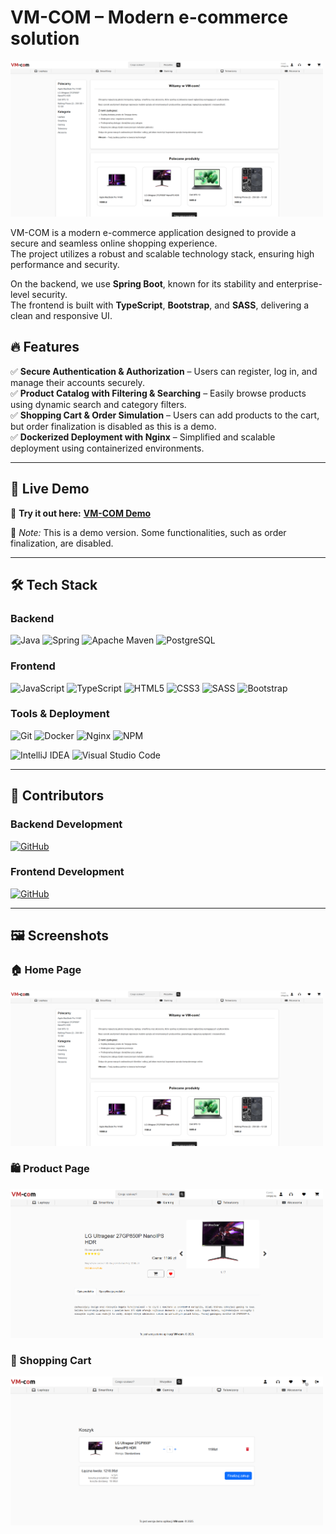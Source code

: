 # VM-COM – Modern e-commerce solution

<img src="./assets/screenshot.png" width="500px">

VM-COM is a modern e-commerce application designed to provide a secure and seamless online shopping experience.  
The project utilizes a robust and scalable technology stack, ensuring high performance and security.

On the backend, we use **Spring Boot**, known for its stability and enterprise-level security.  
The frontend is built with **TypeScript**, **Bootstrap**, and **SASS**, delivering a clean and responsive UI.

## 🔥 Features

✅ **Secure Authentication & Authorization** – Users can register, log in, and manage their accounts securely.  
✅ **Product Catalog with Filtering & Searching** – Easily browse products using dynamic search and category filters.  
✅ **Shopping Cart & Order Simulation** – Users can add products to the cart, but order finalization is disabled as this is a demo.  
✅ **Dockerized Deployment with Nginx** – Simplified and scalable deployment using containerized environments.

---

## 🚀 Live Demo

🔗 **Try it out here:** **[VM-COM Demo](https://vm-com.kubisiak.dev/)**

📝 _Note:_ This is a demo version. Some functionalities, such as order finalization, are disabled.

---

## 🛠 Tech Stack

### Backend

![Java](https://img.shields.io/badge/java-%23ED8B00.svg?style=for-the-badge&logo=openjdk&logoColor=white)
![Spring](https://img.shields.io/badge/spring-%236DB33F.svg?style=for-the-badge&logo=spring&logoColor=white)
![Apache Maven](https://img.shields.io/badge/Apache%20Maven-C71A36?style=for-the-badge&logo=Apache%20Maven&logoColor=white)
![PostgreSQL](https://img.shields.io/badge/PostgreSQL-%23336791.svg?style=for-the-badge&logo=postgresql&logoColor=white)

### Frontend

![JavaScript](https://img.shields.io/badge/javascript-%23323330.svg?style=for-the-badge&logo=javascript&logoColor=%23F7DF1E)
![TypeScript](https://img.shields.io/badge/typescript-%23007ACC.svg?style=for-the-badge&logo=typescript&logoColor=white)
![HTML5](https://img.shields.io/badge/html5-%23E34F26.svg?style=for-the-badge&logo=html5&logoColor=white)
![CSS3](https://img.shields.io/badge/css3-%231572B6.svg?style=for-the-badge&logo=css3&logoColor=white)
![SASS](https://img.shields.io/badge/SASS-hotpink.svg?style=for-the-badge&logo=SASS&logoColor=white)
![Bootstrap](https://img.shields.io/badge/bootstrap-%238511FA.svg?style=for-the-badge&logo=bootstrap&logoColor=white)

### Tools & Deployment

![Git](https://img.shields.io/badge/git-%23F05033.svg?style=for-the-badge&logo=git&logoColor=white)
![Docker](https://img.shields.io/badge/docker-%230db7ed.svg?style=for-the-badge&logo=docker&logoColor=white)
![Nginx](https://img.shields.io/badge/nginx-%23009639.svg?style=for-the-badge&logo=nginx&logoColor=white)
![NPM](https://img.shields.io/badge/NPM-%23CB3837.svg?style=for-the-badge&logo=npm&logoColor=white)

![IntelliJ IDEA](https://img.shields.io/badge/IntelliJIDEA-000000.svg?style=for-the-badge&logo=intellij-idea&logoColor=white)
![Visual Studio Code](https://img.shields.io/badge/Visual%20Studio%20Code-0078d7.svg?style=for-the-badge&logo=visual-studio-code&logoColor=white)

---

## 👥 Contributors

### Backend Development

[![GitHub](https://img.shields.io/badge/GitHub-MarvelSas-%23181717?style=flat&logo=github)](https://github.com/MarvelSas/)

### Frontend Development

[![GitHub](https://img.shields.io/badge/GitHub-kkolcz-%23181717?style=flat&logo=github)](https://github.com/kkolcz/)

---

## 🖼 Screenshots

### 🏠 Home Page

<img src="./assets/screenshot.png" width="500px">

### 🛍️ Product Page

<img src="./assets/screenshot2.png" width="500px">

### 🛒 Shopping Cart

<img src="./assets/screenshot3.png" width="500px">
